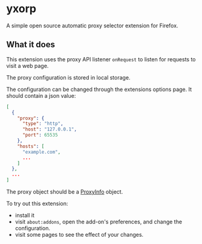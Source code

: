 # yxorp

A simple open source automatic proxy selector extension for Firefox.

## What it does

This extension uses the proxy API listener `onRequest` to listen for requests to visit a web page.

The proxy configuration is stored in local storage.

The configuration can be changed through the extensions options page.
It should contain a json value:

```json
[
  {
    "proxy": {
      "type": "http",
      "host": "127.0.0.1",
      "port": 65535
    },
    "hosts": [
      "example.com",
      ...
    ]
  },
  ...
]
```

The proxy object should be a [ProxyInfo](https://developer.mozilla.org/en-US/docs/Mozilla/Add-ons/WebExtensions/API/proxy/ProxyInfo) object.

To try out this extension:

* install it
* visit `about:addons`, open the add-on's preferences, and change the configuration.
* visit some pages to see the effect of your changes.

